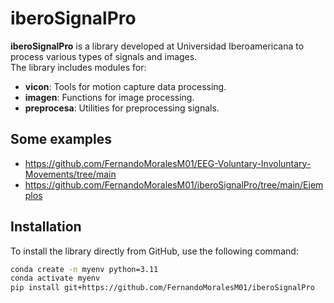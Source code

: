 # iberoSignalPro

**iberoSignalPro** is a library developed at Universidad Iberoamericana to process various types of signals and images.  
The library includes modules for:

- **vicon**: Tools for motion capture data processing.
- **imagen**: Functions for image processing.
- **preprocesa**: Utilities for preprocessing signals.

## Some examples

* https://github.com/FernandoMoralesM01/EEG-Voluntary-Involuntary-Movements/tree/main
* https://github.com/FernandoMoralesM01/iberoSignalPro/tree/main/Ejemplos

## Installation

To install the library directly from GitHub, use the following command:

```bash
conda create -n myenv python=3.11
conda activate myenv
pip install git+https://github.com/FernandoMoralesM01/iberoSignalPro


